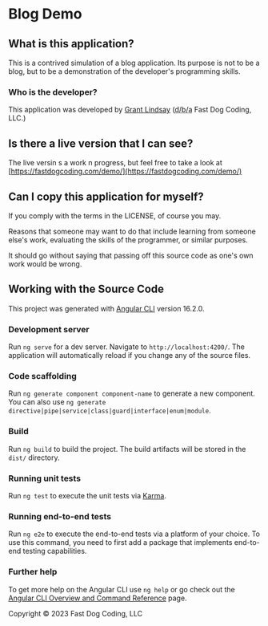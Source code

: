 # Blog Demo

## What is this application?

This is a contrived simulation of a blog application. Its purpose is not to be a blog, but to be a demonstration of the developer's programming skills.

### Who is the developer?

This application was developed by [Grant Lindsay](https://linkedin.com/in/grant-lindsay-us) (<abbr title="doing business as">d/b/a</abbr> Fast Dog Coding, LLC.)

## Is there a live version that I can see?

The live versin s a work n progress, but feel free to take a look at [https://fastdogcoding.com/demo/](https://fastdogcoding.com/demo/)

## Can I copy this application for myself?

If you comply with the terms in the LICENSE, of course you may.

Reasons that someone may want to do that include learning from someone else's work, evaluating the skills of the programmer, or similar purposes.

It should go without saying that passing off this source code as one's own work would be wrong.

## Working with the Source Code
This project was generated with [Angular CLI](https://github.com/angular/angular-cli) version 16.2.0.

### Development server

Run `ng serve` for a dev server. Navigate to `http://localhost:4200/`. The application will automatically reload if you change any of the source files.

### Code scaffolding

Run `ng generate component component-name` to generate a new component. You can also use `ng generate directive|pipe|service|class|guard|interface|enum|module`.

### Build

Run `ng build` to build the project. The build artifacts will be stored in the `dist/` directory.

### Running unit tests

Run `ng test` to execute the unit tests via [Karma](https://karma-runner.github.io).

### Running end-to-end tests

Run `ng e2e` to execute the end-to-end tests via a platform of your choice. To use this command, you need to first add a package that implements end-to-end testing capabilities.

### Further help

To get more help on the Angular CLI use `ng help` or go check out the [Angular CLI Overview and Command Reference](https://angular.io/cli) page.

Copyright &copy; 2023 Fast Dog Coding, LLC
